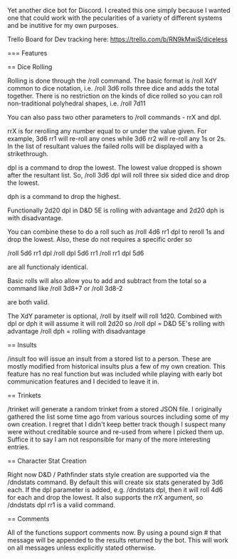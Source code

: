 Yet another dice bot for Discord.  I created this one simply because I wanted one that 
could work with the pecularities of a variety of different systems and be inutitive for 
my own purposes.

Trello Board for Dev tracking here: https://trello.com/b/RN9kMwiS/diceless

=== Features

== Dice Rolling

Rolling is done through the /roll command.  The basic format is /roll XdY common to 
dice notation, i.e. /roll 3d6 rolls three dice and adds the total together.  There 
is no restriction on the kinds of dice rolled so you can roll non-traditional 
polyhedral shapes, i.e. /roll 7d11  

You can also pass two other parameters to /roll commands - rrX and dpl.

rrX is for rerolling any number equal to or under the value given.  For example, 
3d6 rr1 will re-roll any ones while 3d6 rr2 will re-roll any 1s or 2s.  In the list 
of resultant values the failed rolls will be displayed with a strikethrough.

dpl is a command to drop the lowest.  The lowest value dropped is shown after the 
resultant list.  So, /roll 3d6 dpl will roll three six sided dice and drop the lowest.

dph is a command to drop the highest.  

Functionally 2d20 dpl in D&D 5E is rolling with advantage and 2d20 dph is with 
disadvantage.

You can combine these to do a roll such as /roll 4d6 rr1 dpl to reroll 1s and drop the
lowest. Also, these do not requires a specific order so 

/roll 5d6 rr1 dpl
/roll dpl 5d6 rr1
/roll rr1 dpl 5d6 

are all functionaly identical.

Basic rolls will also allow you to add and subtract from the total so a command like 
/roll 3d8+7 
or 
/roll 3d8-2 

are both valid.

The XdY parameter is optional, /roll by itself will roll 1d20.  Combined with dpl or dph
it will assume it will roll 2d20 so 
/roll dpl = D&D 5E's rolling with advantage
/roll dph = rolling with disadvantage

== Insults

/insult foo will issue an insult from a stored list to a person.  These are mostly 
modified from historical insults plus a few of my own creation.  This feature has no
real function but was included while playing with early bot communication features 
and I decided to leave it in.

== Trinkets

/trinket will generate a random trinket from a stored JSON file.  I originally gathered
the list some time ago from various sources including some of my own creation.  I regret
that I didn't keep better track though I suspect many were without creditable source and
re-used from where I picked them up.  Suffice it to say I am not responsible for many of
the more interesting entries.  

== Character Stat Creation 

Right now D&D / Pathfinder stats style creation are supported via the /dndstats command. 
By default this will create six stats generated by 3d6 each.  If the dpl parameter is 
added, e.g. /dndstats dpl, then it will roll 4d6 for each and drop the lowest.  It also 
supports the rrX argument, so /dndstats dpl rr1 is a valid command.

== Comments 

All of the functions support comments now. By using a pound sign # that message will be 
appended to the results returned by the bot.  This will work on all messages unless 
explicitly stated otherwise.



